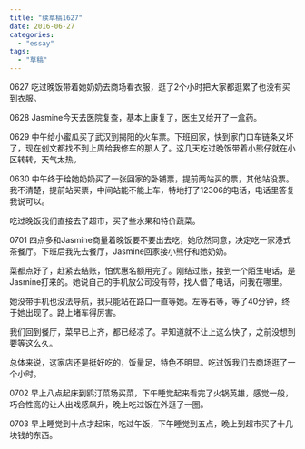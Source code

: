 ```yaml
---
title: "续草稿1627"
date: 2016-06-27
categories: 
  - "essay"
tags: 
  - "草稿"
---
```


0627 吃过晚饭带着她奶奶去商场看衣服，逛了2个小时把大家都逛累了也没有买到衣服。

0628 Jasmine今天去医院复查，基本上康复了，医生又给开了一盒药。

0629 中午给小蜜瓜买了武汉到揭阳的火车票。下班回家，快到家门口车链条又坏了，现在创文都找不到上周给我修车的那人了。这几天吃过晚饭带着小熊仔就在小区转转，天气太热。

0630 中午终于给她奶奶买了一张回家的卧铺票，提前两站买的票，其他站没票。我不清楚，提前站买票，中间站能不能上车，特地打了12306的电话，电话里答复我说可以。

吃过晚饭我们直接去了超市，买了些水果和特价蔬菜。

0701 四点多和Jasmine商量着晚饭要不要出去吃，她欣然同意，决定吃一家港式茶餐厅。下班后我先去餐厅，Jasmine回家接小熊仔和她奶奶。

菜都点好了，赶紧去结账，怕优惠名额用完了。刚结过账，接到一个陌生电话，是Jasmine打来的。她说自己的手机放公司没有带，找人借了电话，问我在哪里。

她没带手机也没法导航，我只能站在路口一直等她。左等右等，等了40分钟，终于她出现了。路上堵车得厉害。

我们回到餐厅，菜早已上齐，都已经凉了。早知道就不让上这么快了，之前没想到要等这么久。

总体来说，这家店还是挺好吃的，饭量足，特色不明显。吃过饭我们去商场逛了一个小时。

0702 早上八点起床到鸥汀菜场买菜，下午睡觉起来看完了火锅英雄，感觉一般，巧合性高的让人出戏感飙升，晚上吃过饭在外逛了一圈。

0703 早上睡觉到十点才起床，吃过午饭，下午睡觉到五点，晚上到超市买了十几块钱的东西。
